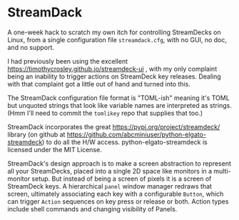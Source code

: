# StreamDack

A one-week hack to scratch my own itch for controlling StreamDecks on Linux, from a single configuration file `streamdack.cfg`, with no GUI, no doc, and no support.

I had previously been using the excellent https://timothycrosley.github.io/streamdeck-ui , with my only complaint being an inability to trigger actions on StreamDeck key releases. Dealing with that complaint got a little out of hand and turned into this.

The StreamDack configuration file format is "TOML-ish" meaning it's TOML but unquoted strings that look like variable names are interpreted as strings. (Hmm I'll need to commit the `tomlikey` repo that supplies that too.)

StreamDack incorporates the great https://pypi.org/project/streamdeck/ library (on github at https://github.com/abcminiuser/python-elgato-streamdeck) to do all the H/W access. python-elgato-streamdeck is licensed under the MIT License.

StreamDack's design approach is to make a screen abstraction to represent all your StreamDecks, placed into a single 2D space like monitors in a multi-monitor setup. But instead of being a screen of pixels it is a screen of StreamDeck keys. A hierarchical `panel` window manager redraws that screen, ultimately associating each key with a configurable `Button`, which can trigger `Action` sequences on key press or release or both. Action types include shell commands and changing visibility of Panels.
